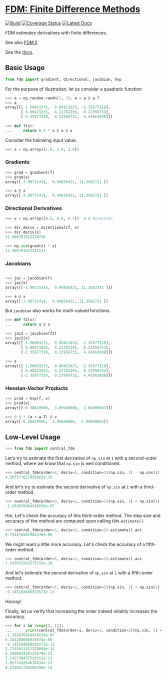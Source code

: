 # [FDM: Finite Difference Methods](http://github.com/wesselb/fdm)

[![Build](https://travis-ci.org/wesselb/fdm.svg?branch=master)](https://travis-ci.org/wesselb/fdm)
[![Coverage Status](https://coveralls.io/repos/github/wesselb/fdm/badge.svg?branch=master)](https://coveralls.io/github/wesselb/fdm?branch=master)
[![Latest Docs](https://img.shields.io/badge/docs-latest-blue.svg)](https://wesselb.github.io/fdm)

FDM estimates derivatives with finite differences.

See also [FDM.jl](https://github.com/invenia/FDM.jl).

See the [docs](https://wesselb.github.io/fdm).

## Basic Usage

```python
from fdm import gradient, directional, jacobian, hvp
```

For the purpose of illustration, let us consider a quadratic function:

```python
>>> a = np.random.randn(3, 3); a = a @ a.T
>>> a
array([[ 1.56063275,  0.80421633, -2.35877318],
       [ 0.80421633,  4.22782295,  0.22956733],
       [-2.35877318,  0.22956733,  4.41663688]])
       
>>> def f(x):
...     return 0.5 * x @ a @ x
```

Consider the following input value:

```python
>>> x = np.array([1.0, 2.0, 3.0])
```

### Gradients

```python
>>> grad = gradient(f)
>>> grad(x)
array([-3.90725414,  9.94856421, 11.3502721 ])

>>> a @ x
array([-3.90725414,  9.94856421, 11.3502721 ])
```


### Directional Derivatives

```python
>>> v = np.array([0.5, 0.6, 0.7])  # A direction

>>> dir_deriv = directional(f, v)
>>> dir_deriv(x)
11.960701923320736

>>> np.sum(grad(x) * v)
11.960701923321531
```


### Jacobians

```python

>>> jac = jacobian(f)
>>> jac(x)
array([[-3.90725414,  9.94856421, 11.3502721 ]])

>>> a @ x
array([-3.90725414,  9.94856421, 11.3502721 ])
```

But `jacobian` also works for multi-valued functions.

```python
>>> def f2(x):
...     return a @ x

>>> jac2 = jacobian(f2)
>>> jac2(x)
array([[ 1.56063275,  0.80421633, -2.35877318],
       [ 0.80421633,  4.22782295,  0.22956733],
       [-2.35877318,  0.22956733,  4.41663688]])
       
>>> a
array([[ 1.56063275,  0.80421633, -2.35877318],
       [ 0.80421633,  4.22782295,  0.22956733],
       [-2.35877318,  0.22956733,  4.41663688]])
```

### Hessian-Vector Products

```python
>>> prod = hvp(f, v)
>>> prod(x)
array([[-0.38829506,  3.09949906,  2.04999963]])

>>> 0.5 * (a + a.T) @ v
array([-0.38829506,  3.09949906,  2.04999962])
```



## Low-Level Usage
```python
>>> from fdm import central_fdm
```

Let's try to estimate the first derivative of `np.sin` at `1` with a 
second-order method, where we know that `np.sin` is well conditioned.

```python
>>> central_fdm(order=2, deriv=1, condition=1)(np.sin, 1) - np.cos(1)  
4.307577627926662e-10
```

And let's try to estimate the second derivative of `np.sin` at `1` with a 
third-order method.

```python
>>> central_fdm(order=3, deriv=2, condition=1)(np.sin, 1) + np.sin(1)  
-1.263876664436836e-07
```

Hm.
Let's check the accuracy of this third-order method.
The step size and accuracy of the method are computed upon calling
`FDM.estimate()`.

```python
>>> central_fdm(order=3, deriv=2, condition=1).estimate().acc
8.733476581980376e-06
```

We might want a little more accuracy. Let's check the accuracy of a 
fifth-order method.

```python
>>> central_fdm(order=5, deriv=2, condition=1).estimate().acc
7.343652562575155e-10
```

And let's estimate the second derivative of `np.sin` at `1` with a 
fifth-order method.

```python
>>> central_fdm(order=5, deriv=2, condition=1)(np.sin, 1) + np.sin(1)   
-9.145184609593571e-11
```

Hooray!

Finally, let us verify that increasing the order indeed reliably increases 
the accuracy.

```python
>>> for i in range(3, 11):
...      print(central_fdm(order=i, deriv=2, condition=1)(np.sin, 1) + np.sin(1))
-1.263876664436836e-07
6.341286606925678e-09
-9.145184609593571e-11
2.7335911312320604e-12
6.588063428125679e-13
2.142730437526552e-13
2.057243264630415e-13
8.570921750106208e-14
```
